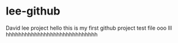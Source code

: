 # lee-github
David lee project
hello this is my first github project test file
ooo
lll
hhhhhhhhhhhhhhhhhhhhhhhhhhhhh
